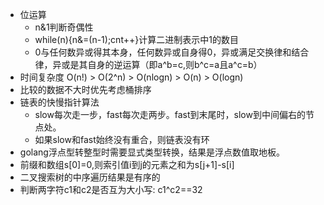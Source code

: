 * 位运算 
    * n&1判断奇偶性 
    * while(n){n&=(n-1);cnt++}计算二进制表示中1的数目
    * 0与任何数异或得其本身，任何数异或自身得0，异或满足交换律和结合律，异或是其自身的逆运算（即a^b=c,则b^c=a且a^c=b）
* 时间复杂度 O(n!) > O(2^n) > O(nlogn) > O(n) > O(logn)
* 比较的数据不大时优先考虑桶排序
* 链表的快慢指针算法
    * slow每次走一步，fast每次走两步。fast到末尾时，slow到中间偏右的节点处。
    * 如果slow和fast始终没有重合，则链表没有环
* golang浮点型转整型时需要显式类型转换，结果是浮点数值取地板。
* 前缀和数组s[0]=0,则索引值i到j的元素之和为s[j+1]-s[i]
* 二叉搜索树的中序遍历结果是有序的
* 判断两字符c1和c2是否互为大小写: c1^c2==32
